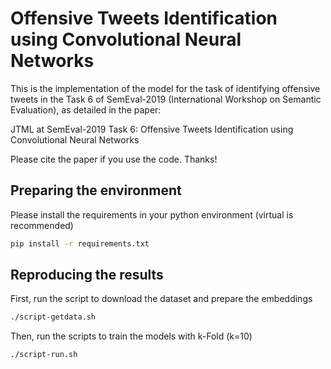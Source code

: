 
# Offensive Tweets Identification using Convolutional Neural Networks

This is the implementation of the model for the task of identifying offensive tweets in the Task 6 of SemEval-2019
(International Workshop on Semantic Evaluation), as detailed in the paper:

JTML at SemEval-2019 Task 6: Offensive Tweets Identification using Convolutional Neural Networks

Please cite the paper if you use the code. Thanks!

## Preparing the environment

Please install the requirements in your python environment (virtual is recommended)

```bash
pip install -r requirements.txt
```

## Reproducing the results

First, run the script to download the dataset and prepare the embeddings
```bash
./script-getdata.sh
```

Then, run the scripts to train the models with k-Fold (k=10)
```bash
./script-run.sh
```




